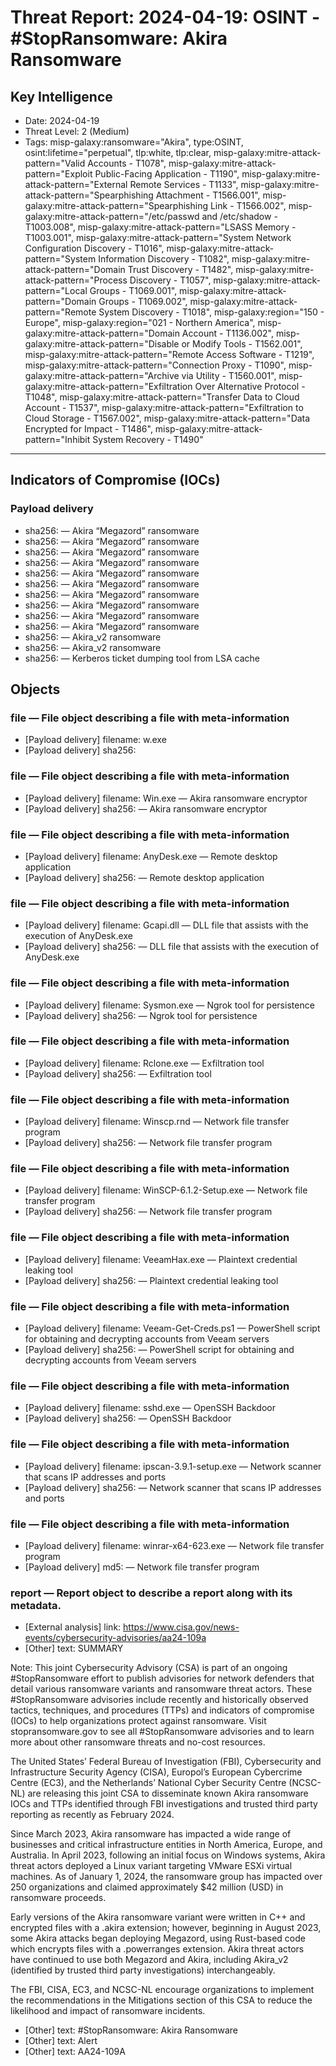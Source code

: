 # Threat Report: 2024-04-19: OSINT - #StopRansomware: Akira Ransomware


## Key Intelligence
* Date: 2024-04-19
* Threat Level: 2 (Medium)
* Tags: misp-galaxy:ransomware="Akira", type:OSINT, osint:lifetime="perpetual", tlp:white, tlp:clear, misp-galaxy:mitre-attack-pattern="Valid Accounts - T1078", misp-galaxy:mitre-attack-pattern="Exploit Public-Facing Application - T1190", misp-galaxy:mitre-attack-pattern="External Remote Services - T1133", misp-galaxy:mitre-attack-pattern="Spearphishing Attachment - T1566.001", misp-galaxy:mitre-attack-pattern="Spearphishing Link - T1566.002", misp-galaxy:mitre-attack-pattern="/etc/passwd and /etc/shadow - T1003.008", misp-galaxy:mitre-attack-pattern="LSASS Memory - T1003.001", misp-galaxy:mitre-attack-pattern="System Network Configuration Discovery - T1016", misp-galaxy:mitre-attack-pattern="System Information Discovery - T1082", misp-galaxy:mitre-attack-pattern="Domain Trust Discovery - T1482", misp-galaxy:mitre-attack-pattern="Process Discovery - T1057", misp-galaxy:mitre-attack-pattern="Local Groups - T1069.001", misp-galaxy:mitre-attack-pattern="Domain Groups - T1069.002", misp-galaxy:mitre-attack-pattern="Remote System Discovery - T1018", misp-galaxy:region="150 - Europe", misp-galaxy:region="021 - Northern America", misp-galaxy:mitre-attack-pattern="Domain Account - T1136.002", misp-galaxy:mitre-attack-pattern="Disable or Modify Tools - T1562.001", misp-galaxy:mitre-attack-pattern="Remote Access Software - T1219", misp-galaxy:mitre-attack-pattern="Connection Proxy - T1090", misp-galaxy:mitre-attack-pattern="Archive via Utility - T1560.001", misp-galaxy:mitre-attack-pattern="Exfiltration Over Alternative Protocol - T1048", misp-galaxy:mitre-attack-pattern="Transfer Data to Cloud Account - T1537", misp-galaxy:mitre-attack-pattern="Exfiltration to Cloud Storage - T1567.002", misp-galaxy:mitre-attack-pattern="Data Encrypted for Impact - T1486", misp-galaxy:mitre-attack-pattern="Inhibit System Recovery - T1490"

---

## Indicators of Compromise (IOCs)
### Payload delivery
* sha256: <sha256> — Akira “Megazord” ransomware
* sha256: <sha256> — Akira “Megazord” ransomware
* sha256: <sha256> — Akira “Megazord” ransomware
* sha256: <sha256> — Akira “Megazord” ransomware
* sha256: <sha256> — Akira “Megazord” ransomware
* sha256: <sha256> — Akira “Megazord” ransomware
* sha256: <sha256> — Akira “Megazord” ransomware
* sha256: <sha256> — Akira “Megazord” ransomware
* sha256: <sha256> — Akira “Megazord” ransomware
* sha256: <sha256> — Akira “Megazord” ransomware
* sha256: <sha256> — Akira_v2 ransomware
* sha256: <sha256> — Akira_v2 ransomware
* sha256: <sha256> — Kerberos ticket dumping tool from LSA cache

## Objects
### file — File object describing a file with meta-information
* [Payload delivery] filename: w.exe
* [Payload delivery] sha256: <sha256>

### file — File object describing a file with meta-information
* [Payload delivery] filename: Win.exe — Akira ransomware encryptor
* [Payload delivery] sha256: <sha256> — Akira ransomware encryptor

### file — File object describing a file with meta-information
* [Payload delivery] filename: AnyDesk.exe — Remote desktop application
* [Payload delivery] sha256: <sha256> — Remote desktop application

### file — File object describing a file with meta-information
* [Payload delivery] filename: Gcapi.dll — DLL file that assists with the execution of AnyDesk.exe
* [Payload delivery] sha256: <sha256> — DLL file that assists with the execution of AnyDesk.exe

### file — File object describing a file with meta-information
* [Payload delivery] filename: Sysmon.exe — Ngrok tool for persistence
* [Payload delivery] sha256: <sha256> — Ngrok tool for persistence

### file — File object describing a file with meta-information
* [Payload delivery] filename: Rclone.exe — Exfiltration tool
* [Payload delivery] sha256: <sha256> — Exfiltration tool

### file — File object describing a file with meta-information
* [Payload delivery] filename: Winscp.rnd — Network file transfer program
* [Payload delivery] sha256: <sha256> — Network file transfer program

### file — File object describing a file with meta-information
* [Payload delivery] filename: WinSCP-6.1.2-Setup.exe — Network file transfer program
* [Payload delivery] sha256: <sha256> — Network file transfer program

### file — File object describing a file with meta-information
* [Payload delivery] filename: VeeamHax.exe — Plaintext credential leaking tool
* [Payload delivery] sha256: <sha256> — Plaintext credential leaking tool

### file — File object describing a file with meta-information
* [Payload delivery] filename: Veeam-Get-Creds.ps1 — PowerShell script for obtaining and decrypting accounts from Veeam servers
* [Payload delivery] sha256: <sha256> — PowerShell script for obtaining and decrypting accounts from Veeam servers

### file — File object describing a file with meta-information
* [Payload delivery] filename: sshd.exe — OpenSSH Backdoor
* [Payload delivery] sha256: <sha256> — OpenSSH Backdoor

### file — File object describing a file with meta-information
* [Payload delivery] filename: ipscan-3.9.1-setup.exe — Network scanner that scans IP addresses and ports
* [Payload delivery] sha256: <sha256> — Network scanner that scans IP addresses and ports

### file — File object describing a file with meta-information
* [Payload delivery] filename: winrar-x64-623.exe — Network file transfer program
* [Payload delivery] md5: <md5> — Network file transfer program

### report — Report object to describe a report along with its metadata.
* [External analysis] link: https://www.cisa.gov/news-events/cybersecurity-advisories/aa24-109a
* [Other] text: SUMMARY

Note: This joint Cybersecurity Advisory (CSA) is part of an ongoing #StopRansomware effort to publish advisories for network defenders that detail various ransomware variants and ransomware threat actors. These #StopRansomware advisories include recently and historically observed tactics, techniques, and procedures (TTPs) and indicators of compromise (IOCs) to help organizations protect against ransomware. Visit stopransomware.gov to see all #StopRansomware advisories and to learn more about other ransomware threats and no-cost resources.

The United States’ Federal Bureau of Investigation (FBI), Cybersecurity and Infrastructure Security Agency (CISA), Europol’s European Cybercrime Centre (EC3), and the Netherlands’ National Cyber Security Centre (NCSC-NL) are releasing this joint CSA to disseminate known Akira ransomware IOCs and TTPs identified through FBI investigations and trusted third party reporting as recently as February 2024.

Since March 2023, Akira ransomware has impacted a wide range of businesses and critical infrastructure entities in North America, Europe, and Australia. In April 2023, following an initial focus on Windows systems, Akira threat actors deployed a Linux variant targeting VMware ESXi virtual machines. As of January 1, 2024, the ransomware group has impacted over 250 organizations and claimed approximately $42 million (USD) in ransomware proceeds.

Early versions of the Akira ransomware variant were written in C++ and encrypted files with a .akira extension; however, beginning in August 2023, some Akira attacks began deploying Megazord, using Rust-based code which encrypts files with a .powerranges extension.  Akira threat actors have continued to use both Megazord and Akira, including Akira_v2 (identified by trusted third party investigations) interchangeably.

The FBI, CISA, EC3, and NCSC-NL encourage organizations to implement the recommendations in the Mitigations section of this CSA to reduce the likelihood and impact of ransomware incidents.
* [Other] text: #StopRansomware: Akira Ransomware
* [Other] text: Alert
* [Other] text: AA24-109A

